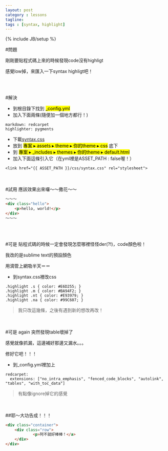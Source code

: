 ```yaml
---
layout: post
category : lessons
tagline:
tags : [syntax, highlight]
---
```

{% include JB/setup %}

#問題

剛剛要貼程式碼上來的時候發現code沒有highligt

感覺low掉，來匯入一下syntax highligt吧！

<br/><br/>

#解決

* 到根目錄下找到 <mark>_config.yml</mark>
* 加入下面兩條(隨便加一個地方都行！)

~~~
markdown: redcarpet
highlighter: pygments
~~~

* 下載[syntax.css](https://www.dropbox.com/s/kp95plowl7fsfs4/syntax.css?dl=0)
* 放到  <mark>專案 ▸ assets ▸ theme ▸ 你的theme ▸ css</mark>  底下
* 到 <mark>專案 ▸ _includes ▸ themes ▸ 你的theme ▸ default.html</mark>
* 加入下面這條引入它（在yml裡是ASSET_PATH : false喔！）

~~~
<link href="{{ ASSET_PATH }}/css/syntax.css" rel="stylesheet">
~~~
<br/><br/>
#試用
應該效果出來囉～～撒花～～

~~~html
～～～
<div class="hello">
	<p>hello, world!</p>
</div>
～～～
~~~
<br/><br/>

#可是
貼程式碼的時候一定會發現怎麼哪裡怪怪der(?!)，code顏色啦！

我改的是sublime text的預設顏色

用滴管上網吸半天＝＝


* 到syntax.css裡改css

~~~
.highlight .s { color: #E6D255; }
.highlight .m { color: #BA94F2; }
.highlight .nt { color: #E93979; }
.highlight .na { color: #99C607; }
~~~
>我只改這幾條，之後有遇到新的想改再改！

<br/><br/>
#可是 again
突然發現table壞掉了

感覺就像抓漏，這邊補好那邊又漏水。。。

修好它吧！！！

* 到_config.yml裡加上

~~~
redcarpet:
  extensions: ["no_intra_emphasis", "fenced_code_blocks", "autolink", "tables", "with_toc_data"]
~~~
>有點像ignore掉它的感覺

<br/><br/>
##耶～大功告成！！！

~~~html
<div class="container">
	<div class="row">
			<p>阿不就好棒棒！</a>
	</div>
</div>
~~~






